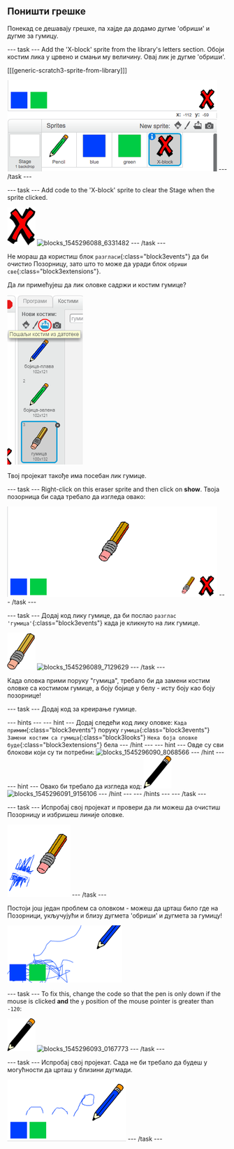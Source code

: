 ## Поништи грешке

Понекад се дешавају грешке, па хајде да додамо дугме 'обриши' и дугме за гумицу.

\--- task \--- Add the 'X-block' sprite from the library's letters section. Обоји костим лика у црвено и смањи му величину. Овај лик је дугме 'обриши'.

[[[generic-scratch3-sprite-from-library]]]

![снимак екрана](images/paint-x.png) \--- /task \---

\--- task \--- Add code to the 'X-block' sprite to clear the Stage when the sprite clicked.

![крст](images/cross.png) ![blocks_1545296088_6331482](images/blocks_1545296088_6331482.png) \--- /task \---

Не мораш да користиш блок `разгласи`{:class="block3events"} да би очистио Позорницу, зато што то може да уради блок `обриши све`{:class="block3extensions"}.

Да ли примећујеш да лик оловке садржи и костим гумице?

![снимак екрана](images/paint-eraser-costume.png)

Твој пројекат такође има посебан лик гумице.

\--- task \--- Right-click on this eraser sprite and then click on **show**. Твоја позорница би сада требало да изгледа овако:

![снимак екрана](images/paint-eraser-stage.png) \--- /task \---

\--- task \--- Додај код лику гумице, да би послао `разглас 'гумица'`{:class="block3events"} када је кликнуто на лик гумице.

![гумица](images/eraser.png) ![blocks_1545296089_7129629](images/blocks_1545296089_7129629.png) \--- /task \---

Када оловка прими поруку "гумица", требало би да замени костим оловке са костимом гумице, а боју бојице у белу - исту боју као боју позорнице!

\--- task \--- Додај код за креирање гумице.

\--- hints \--- \--- hint \--- Додај следећи код лику оловке: `Када примим`{:class="block3events"} поруку `гумица`{:class="block3events"} `Замени костим са гумица`{:class="block3looks"} `Нека боја оловке буде`{:class="block3extensions"} бела \--- /hint \--- \--- hint \--- Овде су сви блокови који су ти потребни: ![blocks_1545296090_8068566](images/blocks_1545296090_8068566.png) \--- /hint \--- \--- hint \--- Овако би требало да изгледа код: ![pencil](images/pencil.png) ![blocks_1545296091_9156106](images/blocks_1545296091_9156106.png) \--- /hint \--- \--- /hints \--- \--- /task \---

\--- task \--- Испробај свој пројекат и провери да ли можеш да очистиш Позорницу и избришеш линије оловке.

![снимак екрана](images/paint-erase-test.png) \--- /task \---

Постоји још један проблем са оловком - можеш да црташ било где на Позорници, укључујући и близу дугмета 'обриши' и дугмета за гумицу!

![снимак екрана](images/paint-draw-problem.png)

\--- task \--- To fix this, change the code so that the pen is only down if the mouse is clicked **and** the `y` position of the mouse pointer is greater than `-120`:

![оловка](images/pencil.png) ![blocks_1545296093_0167773](images/blocks_1545296093_0167773.png) \--- /task \---

\--- task \--- Испробај свој пројекат. Сада не би требало да будеш у могућности да црташ у близини дугмади.

![снимак екрана](images/paint-fixed.png) \--- /task \---